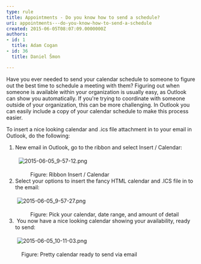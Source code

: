 ```yaml
---
type: rule
title: Appointments - Do you know how to send a schedule?
uri: appointments---do-you-know-how-to-send-a-schedule
created: 2015-06-05T08:07:09.0000000Z
authors:
- id: 1
  title: Adam Cogan
- id: 36
  title: Daniel Šmon

---
```




<span class='intro'> <p>Have you ever needed to send your calendar schedule to someone to figure out the best time to schedule a meeting with them? Figuring out when someone is available within your organization is usually easy, as Outlook can show you automatically.&#160;If you're trying to coordinate with someone outside of your organization, this can be more challenging. In Outlook you can easily include a copy of your calendar schedule to make this process easier.</p> </span>

<p>To insert a nice looking calendar and .ics file attachment in to your email in Outlook, do the following&#58;</p><ol><li>New email in Outlook, go to the ribbon and select Insert / Calendar&#58;<p class="ssw15-rteElement-GreyBox">&#160;<img alt="2015-06-05_9-57-12.png" src="/PublishingImages/2015-06-05_9-57-12.png" style="margin&#58;5px;" /></p><dd class="ssw15-rteElement-FigureNormal">Figure&#58; Ribbon Insert / Calendar<br></dd></li><li>Select your options to insert the fancy HTML calendar and .ICS file in to the email&#58;<p class="ssw15-rteElement-GreyBox"><img alt="2015-06-05_9-57-27.png" src="/PublishingImages/2015-06-05_9-57-27.png" style="margin&#58;5px;" />&#160;</p><dd class="ssw15-rteElement-FigureNormal">Figure&#58; Pick your calendar, date range, and amount of detail<br></dd></li><li>&#160;You now have a nice looking calendar showing your availability, ready to send&#58;<p class="ssw15-rteElement-GreyBox"><img alt="2015-06-05_10-11-03.png" src="/PublishingImages/2015-06-05_10-11-03.png" style="margin&#58;5px;" />&#160;</p></li></ol><dl><dl><dl><dd class="ssw15-rteElement-FigureNormal">Figure&#58; Pretty calendar ready to send via email</dd></dl></dl></dl><p>&#160;</p>


